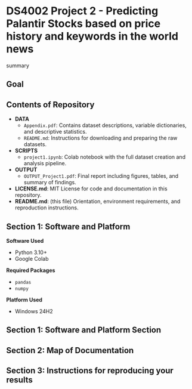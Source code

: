 # DS4002 Project 2 - Predicting Palantir Stocks based on price history and keywords in the world news
summary

## Goal 

## Contents of Repository 
- **DATA**
  - `Appendix.pdf`: Contains dataset descriptions, variable dictionaries, and descriptive statistics.
  - `README.md`: Instructions for downloading and preparing the raw datasets.
- **SCRIPTS**
  - `project1.ipynb`: Colab notebook with the full dataset creation and analysis pipeline.
- **OUTPUT**
  - `OUTPUT_Project1.pdf`: Final report including figures, tables, and summary of findings.
- **LICENSE.md**: MIT License for code and documentation in this repository.
- **README.md**: (this file) Orientation, environment requirements, and reproduction instructions.

## Section 1: Software and Platform

**Software Used**
- Python 3.10+  
- Google Colab  

**Required Packages**
- `pandas`  
- `numpy`

**Platform Used**
- Windows 24H2

## Section 1: Software and Platform Section

## Section 2: Map of Documentation

## Section 3: Instructions for reproducing your results
